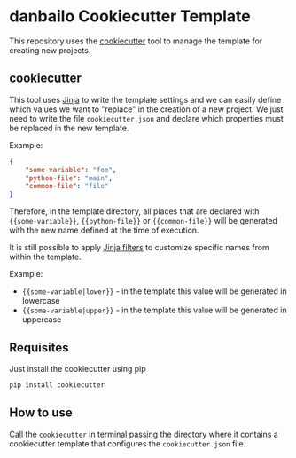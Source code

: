# danbailo Cookiecutter Template

This repository uses the [cookiecutter](https://www.cookiecutter.io/) tool to
manage the template for creating new projects.

## cookiecutter

This tool uses [Jinja](https://jinja.palletsprojects.com/en/3.1.x/) to write the
template settings and we can easily define which values ​​we want to "replace" in the
creation of a new project. We just need to write the file `cookiecutter.json` and declare which
properties must be replaced in the new template.

Example:
```json
{
    "some-variable": "foo",
    "python-file": "main",
    "common-file": "file"
}
```

Therefore, in the template directory, all places that are declared with ``{{some-variable}}``, ``{{python-file}}`` or ``{{common-file}}`` will be generated with the new name defined at the time of execution.

It is still possible to apply [Jinja filters](https://jinja.palletsprojects.com/en/3.1.x/templates/#list-of-builtin-filters) to customize specific names from within the template.

Example:
- ``{{some-variable|lower}}`` - in the template this value will be generated in lowercase
- ``{{some-variable|upper}}`` - in the template this value will be generated in uppercase

## Requisites

Just install the cookiecutter using pip

```bash
pip install cookiecutter
```

## How to use

Call the `cookiecutter` in terminal passing the directory where it contains a cookiecutter template that configures the `cookiecutter.json` file.
